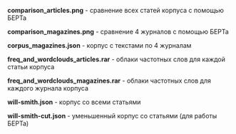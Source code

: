**comparison_articles.png** - сравнение всех статей корпуса с помощью БЕРТа

**comparison_magazines.png** - сравнение 4 журналов с помощью БЕРТа

**corpus_magazines.json** - корпус с текстами по 4 журналам

**freq_and_wordclouds_articles.rar** - облаки частотных слов для каждой статьи корпуса

**freq_and_wordclouds_magazines.rar** - облаки частотных слов для каждого журнала корпуса

**will-smith.json** - корпус со всеми статьями 

**will-smith-cut.json** - уменьшенный корпус со статьями (для работы БЕРТа)

